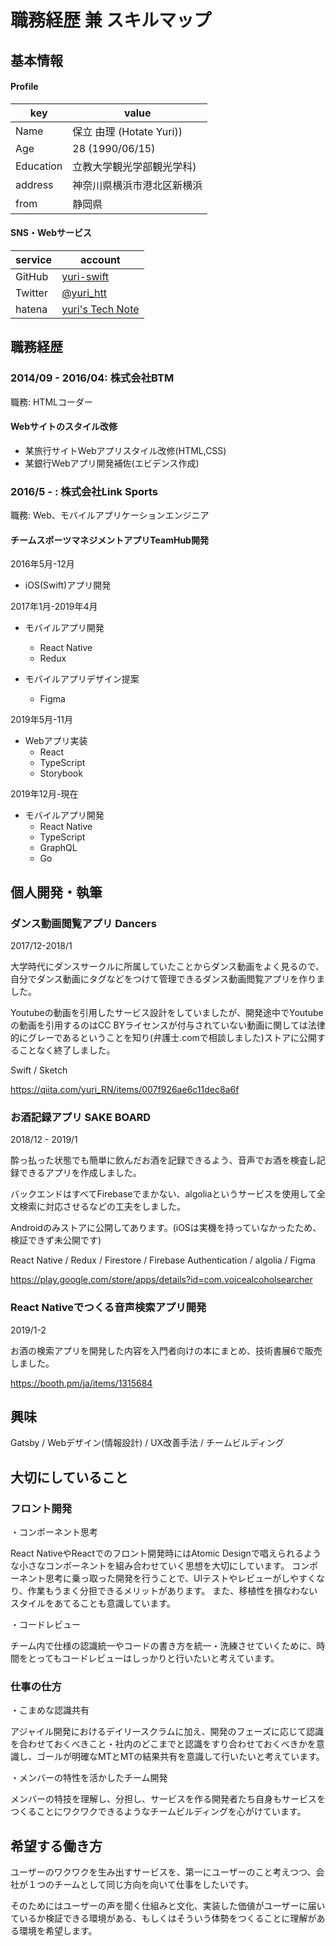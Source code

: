 # 職務経歴 兼 スキルマップ

## 基本情報

#### Profile

|key|value|
|---|-----|
|Name|保立 由理 (Hotate Yuri))|
|Age|28 (1990/06/15)|
|Education|立教大学観光学部観光学科)|
|address|神奈川県横浜市港北区新横浜|
|from|静岡県|

#### SNS・Webサービス

|service|account|
|---|-----|
|GitHub|[yuri-swift](https://github.com/yuri-swift)|
|Twitter|[@yuri_htt](https://twitter.com/yuri_htt)|
|hatena|[yuri's Tech Note](https://yuri-hotate.hatenablog.com/)|


## 職務経歴

### 2014/09 - 2016/04: 株式会社BTM

職務: HTMLコーダー

#### Webサイトのスタイル改修

- 某旅行サイトWebアプリスタイル改修(HTML,CSS)
- 某銀行Webアプリ開発補佐(エビデンス作成)

### 2016/5 - : 株式会社Link Sports

職務: Web、モバイルアプリケーションエンジニア

#### チームスポーツマネジメントアプリTeamHub開発

2016年5月-12月
- iOS(Swift)アプリ開発

2017年1月-2019年4月
- モバイルアプリ開発
  - React Native
  - Redux

- モバイルアプリデザイン提案
  - Figma

2019年5月-11月
- Webアプリ実装
  - React
  - TypeScript
  - Storybook

2019年12月-現在
- モバイルアプリ開発
  - React Native
  - TypeScript
  - GraphQL
  - Go

## 個人開発・執筆
### ダンス動画閲覧アプリ Dancers
2017/12-2018/1

大学時代にダンスサークルに所属していたことからダンス動画をよく見るので、自分でダンス動画にタグなどをつけて管理できるダンス動画閲覧アプリを作りました。

Youtubeの動画を引用したサービス設計をしていましたが、開発途中でYoutubeの動画を引用するのはCC BYライセンスが付与されていない動画に関しては法律的にグレーであるということを知り(弁護士.comで相談しました)ストアに公開することなく終了しました。

Swift / Sketch

https://qiita.com/yuri_RN/items/007f926ae6c11dec8a6f

### お酒記録アプリ SAKE BOARD
2018/12 - 2019/1

酔っ払った状態でも簡単に飲んだお酒を記録できるよう、音声でお酒を検査し記録できるアプリを作成しました。

バックエンドはすべてFirebaseでまかない、algoliaというサービスを使用して全文検索に対応させるなどの工夫をしました。

Androidのみストアに公開してあります。(iOSは実機を持っていなかったため、検証できず未公開です)

React Native / Redux / Firestore / Firebase Authentication / algolia / Figma

https://play.google.com/store/apps/details?id=com.voicealcoholsearcher

### React Nativeでつくる音声検索アプリ開発 ###
2019/1-2

お酒の検索アプリを開発した内容を入門者向けの本にまとめ、技術書展6で販売しました。

https://booth.pm/ja/items/1315684

## 興味

Gatsby / Webデザイン(情報設計) / UX改善手法 / チームビルディング

## 大切にしていること

### フロント開発
・コンポーネント思考

React NativeやReactでのフロント開発時にはAtomic Designで唱えられるような小さなコンポーネントを組み合わせていく思想を大切にしています。
コンポーネント思考に乗っ取った開発を行うことで、UIテストやレビューがしやすくなり、作業もうまく分担できるメリットがあります。
また、移植性を損なわないスタイルをあてることも意識しています。

・コードレビュー

チーム内で仕様の認識統一やコードの書き方を統一・洗練させていくために、時間をとってもコードレビューはしっかりと行いたいと考えています。

### 仕事の仕方
・こまめな認識共有

アジャイル開発におけるデイリースクラムに加え、開発のフェーズに応じて認識を合わせておくべきこと・社内のどこまでと認識をすり合わせておくべきかを意識し、ゴールが明確なMTとMTの結果共有を意識して行いたいと考えています。

・メンバーの特性を活かしたチーム開発

メンバーの特技を理解し、分担し、サービスを作る開発者たち自身もサービスをつくることにワクワクできるようなチームビルディングを心がけています。

## 希望する働き方
ユーザーのワクワクを生み出すサービスを、第一にユーザーのこと考えつつ、会社が１つのチームとして同じ方向を向いて仕事をしたいです。

そのためにはユーザーの声を聞く仕組みと文化、実装した価値がユーザーに届いているか検証できる環境がある、もしくはそういう体勢をつくることに理解がある環境を希望します。

